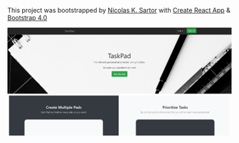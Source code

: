 This project was bootstrapped by [Nicolas K. Sartor](http://www.nicolaskaosartor.com/) with [Create React App](https://github.com/facebookincubator/create-react-app) & [Bootstrap 4.0](https://getbootstrap.com/)

![ss](https://raw.githubusercontent.com/DevTrader/task-pad-react-node-mongo/master/landingPage.JPG)